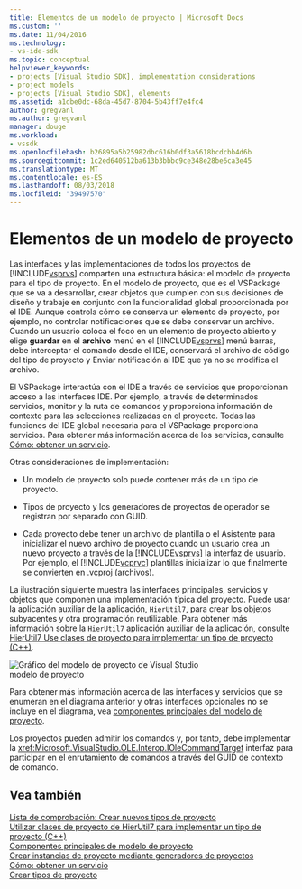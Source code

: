 ```yaml
---
title: Elementos de un modelo de proyecto | Microsoft Docs
ms.custom: ''
ms.date: 11/04/2016
ms.technology:
- vs-ide-sdk
ms.topic: conceptual
helpviewer_keywords:
- projects [Visual Studio SDK], implementation considerations
- project models
- projects [Visual Studio SDK], elements
ms.assetid: a1dbe0dc-68da-45d7-8704-5b43ff7e4fc4
author: gregvanl
ms.author: gregvanl
manager: douge
ms.workload:
- vssdk
ms.openlocfilehash: b26895a5b25982dbc616b0df3a5618bcdcbb4d6b
ms.sourcegitcommit: 1c2ed640512ba613b3bbbc9ce348e28be6ca3e45
ms.translationtype: MT
ms.contentlocale: es-ES
ms.lasthandoff: 08/03/2018
ms.locfileid: "39497570"
---
```

# <a name="elements-of-a-project-model"></a>Elementos de un modelo de proyecto
Las interfaces y las implementaciones de todos los proyectos de [!INCLUDE[vsprvs](../../code-quality/includes/vsprvs_md.md)] comparten una estructura básica: el modelo de proyecto para el tipo de proyecto. En el modelo de proyecto, que es el VSPackage que se va a desarrollar, crear objetos que cumplen con sus decisiones de diseño y trabaje en conjunto con la funcionalidad global proporcionada por el IDE. Aunque controla cómo se conserva un elemento de proyecto, por ejemplo, no controlar notificaciones que se debe conservar un archivo. Cuando un usuario coloca el foco en un elemento de proyecto abierto y elige **guardar** en el **archivo** menú en el [!INCLUDE[vsprvs](../../code-quality/includes/vsprvs_md.md)] menú barras, debe interceptar el comando desde el IDE, conservará el archivo de código del tipo de proyecto y Enviar notificación al IDE que ya no se modifica el archivo.  
  
 El VSPackage interactúa con el IDE a través de servicios que proporcionan acceso a las interfaces IDE. Por ejemplo, a través de determinados servicios, monitor y la ruta de comandos y proporciona información de contexto para las selecciones realizadas en el proyecto. Todas las funciones del IDE global necesaria para el VSPackage proporciona servicios. Para obtener más información acerca de los servicios, consulte [Cómo: obtener un servicio](../../extensibility/how-to-get-a-service.md).  
  
 Otras consideraciones de implementación:  
  
-   Un modelo de proyecto solo puede contener más de un tipo de proyecto.  
  
-   Tipos de proyecto y los generadores de proyectos de operador se registran por separado con GUID.  
  
-   Cada proyecto debe tener un archivo de plantilla o el Asistente para inicializar el nuevo archivo de proyecto cuando un usuario crea un nuevo proyecto a través de la [!INCLUDE[vsprvs](../../code-quality/includes/vsprvs_md.md)] la interfaz de usuario. Por ejemplo, el [!INCLUDE[vcprvc](../../code-quality/includes/vcprvc_md.md)] plantillas inicializar lo que finalmente se convierten en .vcproj (archivos).  
  
 La ilustración siguiente muestra las interfaces principales, servicios y objetos que componen una implementación típica del proyecto. Puede usar la aplicación auxiliar de la aplicación, `HierUtil7`, para crear los objetos subyacentes y otra programación reutilizable. Para obtener más información sobre la `HierUtil7` aplicación auxiliar de la aplicación, consulte [HierUtil7 Use clases de proyecto para implementar un tipo de proyecto (C++)](http://msdn.microsoft.com/en-us/a5c16a09-94a2-46ef-87b5-35b815e2f346).  
  
 ![Gráfico del modelo de proyecto de Visual Studio](../../extensibility/internals/media/vsprojectmodel.gif "vsProjectModel")  
modelo de proyecto  
  
 Para obtener más información acerca de las interfaces y servicios que se enumeran en el diagrama anterior y otras interfaces opcionales no se incluye en el diagrama, vea [componentes principales del modelo de proyecto](../../extensibility/internals/project-model-core-components.md).  
  
 Los proyectos pueden admitir los comandos y, por tanto, debe implementar la <xref:Microsoft.VisualStudio.OLE.Interop.IOleCommandTarget> interfaz para participar en el enrutamiento de comandos a través del GUID de contexto de comando.  
  
## <a name="see-also"></a>Vea también  
 [Lista de comprobación: Crear nuevos tipos de proyecto](../../extensibility/internals/checklist-creating-new-project-types.md)   
 [Utilizar clases de proyecto de HierUtil7 para implementar un tipo de proyecto (C++)](http://msdn.microsoft.com/en-us/a5c16a09-94a2-46ef-87b5-35b815e2f346)   
 [Componentes principales de modelo de proyecto](../../extensibility/internals/project-model-core-components.md)   
 [Crear instancias de proyecto mediante generadores de proyectos](../../extensibility/internals/creating-project-instances-by-using-project-factories.md)   
 [Cómo: obtener un servicio](../../extensibility/how-to-get-a-service.md)   
 [Crear tipos de proyecto](../../extensibility/internals/creating-project-types.md)
